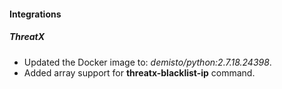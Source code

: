 
#### Integrations
##### ThreatX
- Updated the Docker image to: *demisto/python:2.7.18.24398*.
- Added array support for **threatx-blacklist-ip** command.

